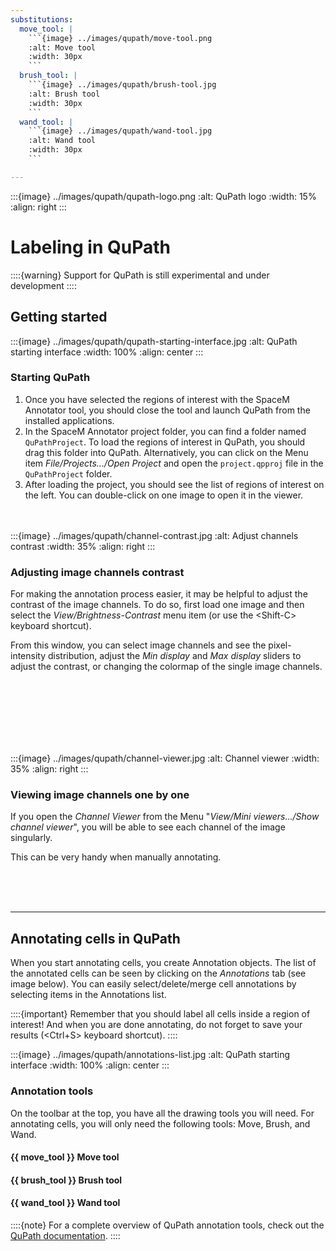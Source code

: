 ```yaml
---
substitutions:
  move_tool: |
    ```{image} ../images/qupath/move-tool.png
    :alt: Move tool
    :width: 30px
    ```
  brush_tool: |
    ```{image} ../images/qupath/brush-tool.jpg
    :alt: Brush tool
    :width: 30px
    ```
  wand_tool: |
    ```{image} ../images/qupath/wand-tool.jpg
    :alt: Wand tool
    :width: 30px
    ```

---
```


:::{image} ../images/qupath/qupath-logo.png
:alt: QuPath logo 
:width: 15%
:align: right
:::

# Labeling in QuPath
::::{warning}
Support for QuPath is still experimental and under development
::::

## Getting started

:::{image} ../images/qupath/qupath-starting-interface.jpg
:alt: QuPath starting interface 
:width: 100%
:align: center
:::

### Starting QuPath
1. Once you have selected the regions of interest with the SpaceM Annotator tool, you should close the tool and launch QuPath from the installed applications.
2. In the SpaceM Annotator project folder, you can find a folder named `QuPathProject`. To load the regions of interest in QuPath, you should drag this folder into QuPath. Alternatively, you can click on the Menu item _File/Projects.../Open Project_ and open the `project.qpproj` file in the `QuPathProject` folder.
3. After loading the project, you should see the list of regions of interest on the left. You can double-click on one image to open it in the viewer.


<br/><br/>
:::{image} ../images/qupath/channel-contrast.jpg
:alt: Adjust channels contrast
:width: 35%
:align: right
:::
### Adjusting image channels contrast

For making the annotation process easier, it may be helpful to adjust the contrast of the image channels. To do so, first load one image and then select the _View/Brightness-Contrast_ menu item (or use the \<Shift-C> keyboard shortcut). 

From this window, you can select image channels and see the pixel-intensity distribution, adjust the _Min display_ and _Max display_ sliders to adjust the contrast, or changing the colormap of the single image channels.

<br/><br/><br/><br/><br/><br/>

:::{image} ../images/qupath/channel-viewer.jpg
:alt: Channel viewer
:width: 35%
:align: right
:::



### Viewing image channels one by one
If you open the _Channel Viewer_ from the Menu "_View/Mini viewers.../Show channel viewer_", you will be able to see each channel of the image singularly. 

This can be very handy when manually annotating. 

<br/><br/><br/>

***
## Annotating cells in QuPath
When you start annotating cells, you create Annotation objects. The list of the annotated cells can be seen by clicking on the _Annotations_ tab (see image below). You can easily select/delete/merge cell annotations by selecting items in the Annotations list.    

::::{important}
Remember that you should label all cells inside a region of interest! And when you are done annotating, do not forget to save your results (\<Ctrl+S> keyboard shortcut).
::::


:::{image} ../images/qupath/annotations-list.jpg
:alt: QuPath starting interface 
:width: 100%
:align: center
:::


### Annotation tools
On the toolbar at the top, you have all the drawing tools you will need. For annotating cells, you will only need the following tools: Move, Brush, and Wand. 

#### {{ move_tool }}  Move tool 

#### {{ brush_tool }}  Brush tool

#### {{ wand_tool }}  Wand tool


::::{note}
For a complete overview of QuPath annotation tools, check out the [QuPath documentation](https://qupath.readthedocs.io/en/stable/docs/starting/annotating.html#brush-brush-tool).
::::
